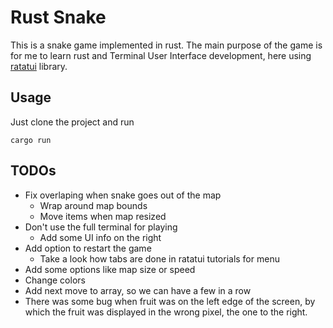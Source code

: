 # Rust Snake
This is a snake game implemented in rust. The main purpose of the game
is for me to learn rust and Terminal User Interface development, here
using [ratatui](https://ratatui.rs/) library.

## Usage
Just clone the project and run
```
cargo run
```

## TODOs
- Fix overlaping when snake goes out of the map
    - Wrap around map bounds
    - Move items when map resized
- Don't use the full terminal for playing
    - Add some UI info on the right
- Add option to restart the game
    - Take a look how tabs are done in ratatui tutorials for menu
- Add some options like map size or speed
- Change colors
- Add next move to array, so we can have a few in a row
- There was some bug when fruit was on the left edge of the screen,
  by which the fruit was displayed in the wrong pixel, the one to the right.

